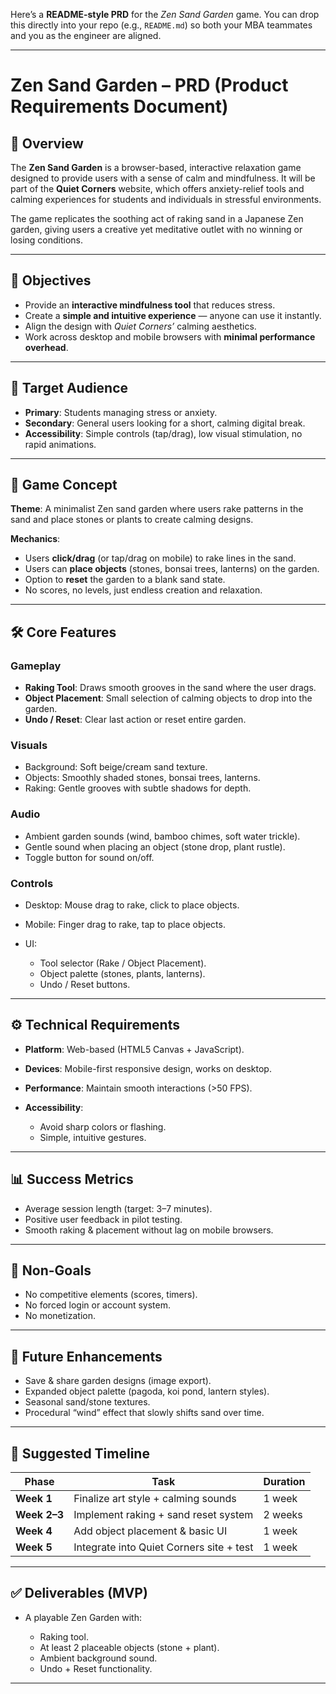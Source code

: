 Here’s a **README-style PRD** for the *Zen Sand Garden* game. You can drop this directly into your repo (e.g., `README.md`) so both your MBA teammates and you as the engineer are aligned.

---

# Zen Sand Garden – PRD (Product Requirements Document)

## 📌 Overview

The **Zen Sand Garden** is a browser-based, interactive relaxation game designed to provide users with a sense of calm and mindfulness.
It will be part of the **Quiet Corners** website, which offers anxiety-relief tools and calming experiences for students and individuals in stressful environments.

The game replicates the soothing act of raking sand in a Japanese Zen garden, giving users a creative yet meditative outlet with no winning or losing conditions.

---

## 🎯 Objectives

* Provide an **interactive mindfulness tool** that reduces stress.
* Create a **simple and intuitive experience** — anyone can use it instantly.
* Align the design with *Quiet Corners’* calming aesthetics.
* Work across desktop and mobile browsers with **minimal performance overhead**.

---

## 👥 Target Audience

* **Primary**: Students managing stress or anxiety.
* **Secondary**: General users looking for a short, calming digital break.
* **Accessibility**: Simple controls (tap/drag), low visual stimulation, no rapid animations.

---

## 🌱 Game Concept

**Theme**:
A minimalist Zen sand garden where users rake patterns in the sand and place stones or plants to create calming designs.

**Mechanics**:

* Users **click/drag** (or tap/drag on mobile) to rake lines in the sand.
* Users can **place objects** (stones, bonsai trees, lanterns) on the garden.
* Option to **reset** the garden to a blank sand state.
* No scores, no levels, just endless creation and relaxation.

---

## 🛠️ Core Features

### **Gameplay**

* **Raking Tool**: Draws smooth grooves in the sand where the user drags.
* **Object Placement**: Small selection of calming objects to drop into the garden.
* **Undo / Reset**: Clear last action or reset entire garden.

### **Visuals**

* Background: Soft beige/cream sand texture.
* Objects: Smoothly shaded stones, bonsai trees, lanterns.
* Raking: Gentle grooves with subtle shadows for depth.

### **Audio**

* Ambient garden sounds (wind, bamboo chimes, soft water trickle).
* Gentle sound when placing an object (stone drop, plant rustle).
* Toggle button for sound on/off.

### **Controls**

* Desktop: Mouse drag to rake, click to place objects.
* Mobile: Finger drag to rake, tap to place objects.
* UI:

  * Tool selector (Rake / Object Placement).
  * Object palette (stones, plants, lanterns).
  * Undo / Reset buttons.

---

## ⚙️ Technical Requirements

* **Platform**: Web-based (HTML5 Canvas + JavaScript).
* **Devices**: Mobile-first responsive design, works on desktop.
* **Performance**: Maintain smooth interactions (>50 FPS).
* **Accessibility**:

  * Avoid sharp colors or flashing.
  * Simple, intuitive gestures.

---

## 📊 Success Metrics

* Average session length (target: 3–7 minutes).
* Positive user feedback in pilot testing.
* Smooth raking & placement without lag on mobile browsers.

---

## 🚫 Non-Goals

* No competitive elements (scores, timers).
* No forced login or account system.
* No monetization.

---

## 🌟 Future Enhancements

* Save & share garden designs (image export).
* Expanded object palette (pagoda, koi pond, lantern styles).
* Seasonal sand/stone textures.
* Procedural “wind” effect that slowly shifts sand over time.

---

## 📅 Suggested Timeline

| Phase        | Task                                     | Duration |
| ------------ | ---------------------------------------- | -------- |
| **Week 1**   | Finalize art style + calming sounds      | 1 week   |
| **Week 2–3** | Implement raking + sand reset system     | 2 weeks  |
| **Week 4**   | Add object placement & basic UI          | 1 week   |
| **Week 5**   | Integrate into Quiet Corners site + test | 1 week   |

---

## ✅ Deliverables (MVP)

* A playable Zen Garden with:

  * Raking tool.
  * At least 2 placeable objects (stone + plant).
  * Ambient background sound.
  * Undo + Reset functionality.

---
